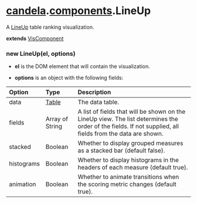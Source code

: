 # [candela](../..#readme).[components](..#readme).LineUp

A [LineUp](http://www.caleydo.org/tools/lineup/) table ranking visualization.

**extends** [VisComponent](../../VisComponent#readme)

### new LineUp(el, options)

* **el** is the DOM element that will contain the visualization.

* **options** is an object with the following fields:

| Option     | Type   | Description  |
| :--------  | :----- | :----------- |
| data       | [Table](../..#table) | The data table. |
| fields     | Array of String | A list of fields that will be shown on the LineUp view.  The list determines the order of the fields.  If not supplied, all fields from the data are shown. |
| stacked    | Boolean | Whether to display grouped measures as a stacked bar (default false). |
| histograms | Boolean | Whether to display histograms in the headers of each measure (default true). |
| animation  | Boolean | Whether to animate transitions when the scoring metric changes (default true). |
